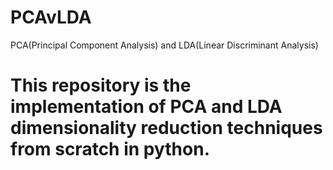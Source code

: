 # PCAvLDA
PCA(Principal Component Analysis) and LDA(Linear Discriminant Analysis) 

# This repository is the implementation of PCA and LDA dimensionality reduction techniques from scratch in python.
  
